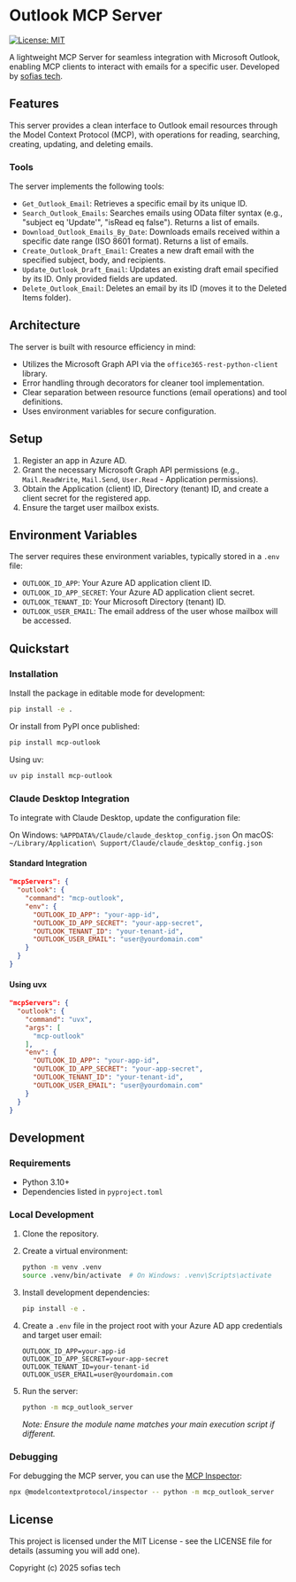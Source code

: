 # Outlook MCP Server

[![License: MIT](https://img.shields.io/badge/License-MIT-blue.svg)](https://opensource.org/licenses/MIT)

A lightweight MCP Server for seamless integration with Microsoft Outlook, enabling MCP clients to interact with emails for a specific user. Developed by [sofias tech](https://github.com/sofias/).

## Features

This server provides a clean interface to Outlook email resources through the Model Context Protocol (MCP), with operations for reading, searching, creating, updating, and deleting emails.

### Tools

The server implements the following tools:

- `Get_Outlook_Email`: Retrieves a specific email by its unique ID.
- `Search_Outlook_Emails`: Searches emails using OData filter syntax (e.g., "subject eq 'Update'", "isRead eq false"). Returns a list of emails.
- `Download_Outlook_Emails_By_Date`: Downloads emails received within a specific date range (ISO 8601 format). Returns a list of emails.
- `Create_Outlook_Draft_Email`: Creates a new draft email with the specified subject, body, and recipients.
- `Update_Outlook_Draft_Email`: Updates an existing draft email specified by its ID. Only provided fields are updated.
- `Delete_Outlook_Email`: Deletes an email by its ID (moves it to the Deleted Items folder).

## Architecture

The server is built with resource efficiency in mind:

- Utilizes the Microsoft Graph API via the `office365-rest-python-client` library.
- Error handling through decorators for cleaner tool implementation.
- Clear separation between resource functions (email operations) and tool definitions.
- Uses environment variables for secure configuration.

## Setup

1. Register an app in Azure AD.
2. Grant the necessary Microsoft Graph API permissions (e.g., `Mail.ReadWrite`, `Mail.Send`, `User.Read` - Application permissions).
3. Obtain the Application (client) ID, Directory (tenant) ID, and create a client secret for the registered app.
4. Ensure the target user mailbox exists.

## Environment Variables

The server requires these environment variables, typically stored in a `.env` file:

- `OUTLOOK_ID_APP`: Your Azure AD application client ID.
- `OUTLOOK_ID_APP_SECRET`: Your Azure AD application client secret.
- `OUTLOOK_TENANT_ID`: Your Microsoft Directory (tenant) ID.
- `OUTLOOK_USER_EMAIL`: The email address of the user whose mailbox will be accessed.

## Quickstart

### Installation

Install the package in editable mode for development:

```bash
pip install -e .
```

Or install from PyPI once published:

```bash
pip install mcp-outlook
```

Using uv:

```bash
uv pip install mcp-outlook
```

### Claude Desktop Integration

To integrate with Claude Desktop, update the configuration file:

On Windows: `%APPDATA%/Claude/claude_desktop_config.json`
On macOS: `~/Library/Application\ Support/Claude/claude_desktop_config.json`

#### Standard Integration

```json
"mcpServers": {
  "outlook": {
    "command": "mcp-outlook",
    "env": {
      "OUTLOOK_ID_APP": "your-app-id",
      "OUTLOOK_ID_APP_SECRET": "your-app-secret",
      "OUTLOOK_TENANT_ID": "your-tenant-id",
      "OUTLOOK_USER_EMAIL": "user@yourdomain.com"
    }
  }
}
```

#### Using uvx

```json
"mcpServers": {
  "outlook": {
    "command": "uvx",
    "args": [
      "mcp-outlook"
    ],
    "env": {
      "OUTLOOK_ID_APP": "your-app-id",
      "OUTLOOK_ID_APP_SECRET": "your-app-secret",
      "OUTLOOK_TENANT_ID": "your-tenant-id",
      "OUTLOOK_USER_EMAIL": "user@yourdomain.com"
    }
  }
}
```

## Development

### Requirements

- Python 3.10+
- Dependencies listed in `pyproject.toml`

### Local Development

1. Clone the repository.
2. Create a virtual environment:
   ```bash
   python -m venv .venv
   source .venv/bin/activate  # On Windows: .venv\Scripts\activate
   ```
3. Install development dependencies:
   ```bash
   pip install -e .
   ```
4. Create a `.env` file in the project root with your Azure AD app credentials and target user email:
   ```dotenv
   OUTLOOK_ID_APP=your-app-id
   OUTLOOK_ID_APP_SECRET=your-app-secret
   OUTLOOK_TENANT_ID=your-tenant-id
   OUTLOOK_USER_EMAIL=user@yourdomain.com
   ```
5. Run the server:
   ```bash
   python -m mcp_outlook_server
   ```

   *Note: Ensure the module name matches your main execution script if different.*

### Debugging

For debugging the MCP server, you can use the [MCP Inspector](https://github.com/modelcontextprotocol/inspector):

```bash
npx @modelcontextprotocol/inspector -- python -m mcp_outlook_server
```

## License

This project is licensed under the MIT License - see the LICENSE file for details (assuming you will add one).

Copyright (c) 2025 sofias tech
